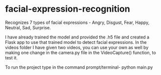 # facial-expression-recognition

Recognizes 7 types of facial expressions - Angry, Disgust, Fear, Happy, Neutral, Sad, Surprise.

I have already trained the model and provided the .h5 file and created a Flask app to use that trained model to detect facial expressions. 
In the videos folder I have given two videos, you can use your own as well by making one change in the camera.py file in the VideoCapture() function, to test it.

To run the project type in the command prompt/terminal-
  python main.py
